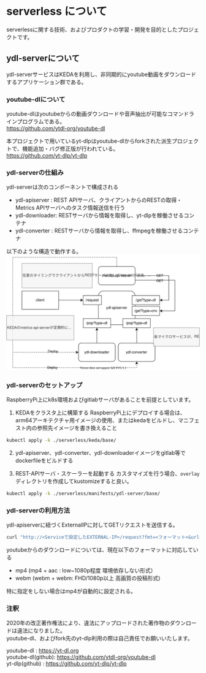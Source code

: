 # serverless について

serverlessに関する技術、およびプロダクトの学習・開発を目的としたプロジェクトです。

## ydl-serverについて  
ydl-serverサービスはKEDAを利用し、非同期的にyoutube動画をダウンロードするアプリケーション群である。  

### youtube-dlについて  
youtube-dlはyoutubeからの動画ダウンロードや音声抽出が可能なコマンドラインプログラムである。  
https://github.com/ytdl-org/youtube-dl  

本プロジェクトで用いているyt-dlpはyoutube-dlからforkされた派生プロジェクトで、機能追加・バグ修正版が行われている。  
https://github.com/yt-dlp/yt-dlp

### ydl-serverの仕組み

ydl-serverは次のコンポーネントで構成される  
- ydl-apiserver : REST APIサーバ、クライアントからのRESTの取得・Metrics APIサーバへのタスク情報送信を行う  
- ydl-downloader: RESTサーバから情報を取得し、yt-dlpを稼働させるコンテナ  
- ydl-converter : RESTサーバから情報を取得し、ffmpegを稼働させるコンテナ

以下のような構造で動作する。  
![ydl](./ydl-server.drawio.svg)

### ydl-serverのセットアップ  
RaspberryPi上にk8s環境およびgitlabサーバがあることを前提としています。

1) KEDAをクラスタ上に構築する
RaspberryPi上にデプロイする場合は、arm64アーキテクチャ用イメージの使用、またはkedaをビルドし、マニフェスト内の参照先イメージを書き換えること
```sh 
kubectl apply -k ./serverless/keda/base/
```

2) ydl-apiserver、ydl-converter、ydl-downloaderイメージをgitlab等でdockerfileをビルドする

3) REST-APIサーバ・スケーラーを起動する
カスタマイズを行う場合、`overlay`ディレクトリを作成してkustomizeすると良い。
```sh
kubectl apply -k ./serverless/manifests/ydl-server/base/
```

### ydl-serverの利用方法

ydl-apiserverに紐づくExternalIPに対してGETリクエストを送信する。
```sh
curl "http://<Serviceで設定したEXTERNAL-IP>/request?fmt=<フォーマット>&url=<youtubeのURL>"
```

youtubeからのダウンロードについては、現在以下のフォーマットに対応している  
- mp4  (mp4 + aac  : low~1080p程度 環境依存しない形式）  
- webm (webm + webm: FHD/1080p以上 高画質の投稿形式)  

特に指定をしない場合はmp4が自動的に設定される。  

### 注釈  

2020年の改正著作権法により、違法にアップロードされた著作物のダウンロードは違法になりました。  
youtube-dl、およびfork先のyt-dlp利用の際は自己責任でお願いいたします。

youtube-dl        : https://yt-dl.org  
youtube-dl(github): https://github.com/ytdl-org/youtube-dl  
yt-dlp(github)    : https://github.com/yt-dlp/yt-dlp
